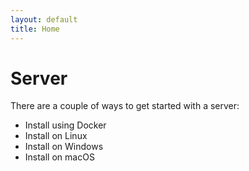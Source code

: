 ```yaml
---
layout: default
title: Home
---
```


# Server

There are a couple of ways to get started with a server:
 - Install using Docker
 - Install on Linux
 - Install on Windows
 - Install on macOS
